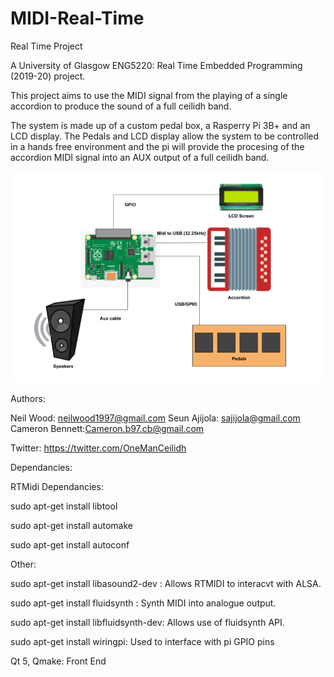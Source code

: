# MIDI-Real-Time
Real Time Project

A University of Glasgow ENG5220: Real Time Embedded Programming (2019-20) project.

This project aims to use the MIDI signal from the playing of a single accordion to produce the sound of a full ceilidh band. 
 
The system is made up of a custom pedal box, a Rasperry Pi 3B+ and an LCD display. The Pedals and LCD display allow the system to be controlled in a hands free environment and the pi will provide the procesing of the accordion MIDI signal into an AUX output of a full ceilidh band.

![High level system architecture](/other/Documentation/systemArchitecture.PNG)

Authors:

Neil Wood: neilwood1997@gmail.com
Seun Ajijola: sajijola@gmail.com
Cameron Bennett:Cameron.b97.cb@gmail.com

Twitter: https://twitter.com/OneManCeilidh

Dependancies:

RTMidi Dependancies:

sudo apt-get install libtool

sudo apt-get install automake

sudo apt-get install autoconf

Other:

sudo apt-get install libasound2-dev : Allows RTMIDI to interacvt with ALSA.

sudo apt-get install fluidsynth : Synth MIDI into analogue output.

sudo apt-get install libfluidsynth-dev: Allows use of fluidsynth API.

sudo apt-get install wiringpi: Used to interface with pi GPIO pins

Qt 5, Qmake: Front End
